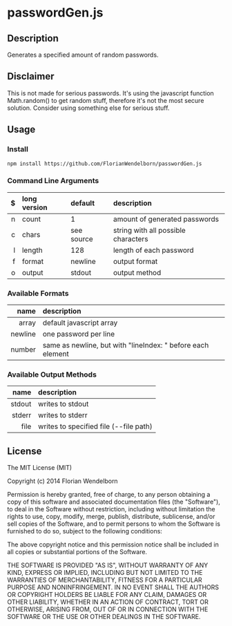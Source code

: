 # passwordGen.js

## Description
Generates a specified amount of random passwords.

## Disclaimer
This is not made for serious passwords. It's using the javascript function Math.random() to get random stuff, therefore it's not the most secure solution. Consider using something else for serious stuff.

## Usage
### Install
  `npm install https://github.com/FlorianWendelborn/passwordGen.js`

### Command Line Arguments
| $ | long version | default    | description                         |
|--:|:-------------|:-----------|:------------------------------------|
| n | count        | 1          | amount of generated passwords       |
| c | chars        | see source | string with all possible characters |
| l | length       | 128        | length of each password             |
| f | format       | newline    | output format                       |
| o | output       | stdout     | output method                       |

### Available Formats
|    name | description                                                 |
|--------:|:------------------------------------------------------------|
|   array | default javascript array                                    |
| newline | one password per line                                       |
|  number | same as newline, but with "lineIndex: " before each element |

### Available Output Methods
|   name | description                            |
|-------:|:---------------------------------------|
| stdout | writes to stdout                       |
| stderr | writes to stderr                       |
|   file | writes to specified file (--file path) |

## License

The MIT License (MIT)

Copyright (c) 2014 Florian Wendelborn

Permission is hereby granted, free of charge, to any person obtaining a copy of this software and associated documentation files (the "Software"), to deal in the Software without restriction, including without limitation the rights to use, copy, modify, merge, publish, distribute, sublicense, and/or sell copies of the Software, and to permit persons to whom the Software is furnished to do so, subject to the following conditions:

The above copyright notice and this permission notice shall be included in all copies or substantial portions of the Software.

THE SOFTWARE IS PROVIDED "AS IS", WITHOUT WARRANTY OF ANY KIND, EXPRESS OR IMPLIED, INCLUDING BUT NOT LIMITED TO THE WARRANTIES OF MERCHANTABILITY, FITNESS FOR A PARTICULAR PURPOSE AND NONINFRINGEMENT. IN NO EVENT SHALL THE AUTHORS OR COPYRIGHT HOLDERS BE LIABLE FOR ANY CLAIM, DAMAGES OR OTHER LIABILITY, WHETHER IN AN ACTION OF CONTRACT, TORT OR OTHERWISE, ARISING FROM, OUT OF OR IN CONNECTION WITH THE SOFTWARE OR THE USE OR OTHER DEALINGS IN THE SOFTWARE.
